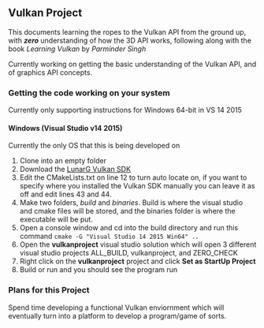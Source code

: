 ## Vulkan Project

This documents learning the ropes to the Vulkan API from the ground up, with **_zero_** understanding of how the 3D API works, following along with the book _Learning Vulkan_ by _Parminder Singh_

Currently working on getting the basic understanding of the Vulkan API, and of graphics API concepts.

### Getting the code working on your system

Currently only supporting instructions for Windows 64-bit in VS 14 2015

#### Windows (Visual Studio v14 2015)
Currently the only OS that this is being developed on

1. Clone into an empty folder
2. Download the [LunarG Vulkan SDK][1]
3. Edit the CMakeLists.txt on line 12 to turn auto locate on, if you want to specify where you installed the Vulkan SDK manually you can leave it as off and edit lines 43 and 44.
4. Make two folders, _build_ and _binaries_. Build is where the visual studio and cmake files will be stored, and the binaries folder is where the executable will be put.
5. Open a console window and cd into the build directory and run this command `cmake -G "Visual Studio 14 2015 Win64" ..`
6. Open the __vulkanproject__ visual studio solution which will open 3 different visual studio projects ALL_BUILD, vulkanproject, and ZERO_CHECK
7. Right click on the __vulkanproject__ project and click __Set as StartUp Project__
8. Build or run and you should see the program run

### Plans for this Project
Spend time developing a functional Vulkan enviornment which will eventually turn into a platform to develop a program/game of sorts.

[1]: https://www.lunarg.com/vulkan-sdk/
